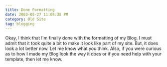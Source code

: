 ```yaml
---
title: Done Formatting
date: 2003-08-27 11:08:38 PM
category: Old Site
tag: blogging
---
```


Okay, I think that I'm finally done with the formatting of my Blog. I must admit that it took quite a bit to make it look like part of my site. But, it does look a lot better now. Let me know what you think. Also, if you were curious as to how I made my Blog look the way it does or if you need help with your template, then let me know.